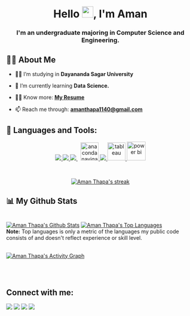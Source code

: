 <!-- <a href="#"><img width="70%" height="auto" src="https://i.ibb.co/R21z8NV/Pngtree-a-man-who-works-at-5361911.png"/></a> -->

<h1 align="center">Hello <img src="https://raw.githubusercontent.com/MartinHeinz/MartinHeinz/master/wave.gif" width="30px">, I'm Aman</h1>
<h3 align="center">I'm an undergraduate majoring in Computer Science and Engineering.</h3>


## 🙋‍♂️ About Me

- 👨‍🎓 I’m studying in **Dayananda Sagar University**

- 🌱 I’m currently learning **Data Science.**

- 👨‍💻 Know more: **[My Resume](https://drive.google.com/file/d/18C1B1wzWgHpzjCWotQCAVWkf0i3hOfho/view?usp=sharing)**

- 📫 Reach me through: **amanthapa1140@gmail.com**

<!-- - ⚡ Fun fact **I read novels and write blogs in my free time.** -->

## 🚀 Languages and Tools:

<p align="center"> 
    <a href="https://www.cprogramming.com/" target="_blank"> <img src="https://img.icons8.com/color/48/000000/c-programming.png"/> </a> 
    <a href="https://www.python.org" target="_blank"> <img src="https://img.icons8.com/color/48/000000/python.png"/> </a> 
    <a style="padding-right:8px;" href="https://www.mysql.com/" target="_blank"> <img src="https://img.icons8.com/fluent/50/000000/mysql-logo.png"/> </a>
    <a href="https://img.icons8.com/fluency/48/000000/anaconda--v2.png" target="_blank"> <img src="https://img.icons8.com/fluency/48/000000/anaconda--v2.png" alt="anaconda navigator" width="48" height="48"/> </a>  
    <a href="https://git-scm.com/" target="_blank"> <img src="https://img.icons8.com/color/48/000000/git.png"/> </a> 
    <a href="https://www.tableau.com/" target="_blank"> <img src="https://img.icons8.com/color/48/000000/tableau-software.png" alt="tableau" width="48" height="48"/> </a> 
    <a href="https://powerbi.microsoft.com/en-au/" target="_blank"> <img src="https://img.icons8.com/color/48/000000/power-bi.png" alt="power bi" width="50" height="50"/> </a>
</p>

<br/>

<p align="center">
    <a href="https://github.com/aman-thapa/github-readme-streak-stats">
        <img title="🔥 Get streak stats for your profile at git.io/streak-stats" alt="Aman Thapa's streak" src="https://github-readme-streak-stats.herokuapp.com/?user=aman-thapa&theme=black-ice&hide_border=true&stroke=0000&background=060A0CD0"/>
    </a>
</p>

## 📊 My Github Stats

  <br/>
    <a href="https://github.com/aman-thapa/github-readme-stats"><img alt="Aman Thapa's Github Stats" src="https://github-readme-stats.vercel.app/api?username=aman-thapa&show_icons=true&count_private=true&theme=react&hide_border=true&bg_color=0D1117" /></a>
  <a href="https://github.com/aman-thapa/github-readme-stats"><img alt="Aman Thapa's Top Languages" src="https://github-readme-stats.vercel.app/api/top-langs/?username=aman-thapa&langs_count=8&count_private=true&layout=compact&theme=react&hide_border=true&bg_color=0D1117" /></a>
  <br/>
  <b>Note:</b> Top languages is only a metric of the languages my public code consists of and doesn't reflect experience or skill level.


<br/>
<br/>

<a href="https://github.com/aman-thapa/github-readme-activity-graph"><img alt="Aman Thapa's Activity Graph" src="https://activity-graph.herokuapp.com/graph?username=aman-thapa&bg_color=0D1117&color=5BCDEC&line=5BCDEC&point=FFFFFF&hide_border=true" /></a>

<br/>
<br/>

## Connect with me:
<p align="left">

<a href = "https://www.linkedin.com/in/aman-thapa-6a35571a2/"><img src="https://img.icons8.com/fluent/48/000000/linkedin.png"/></a>
<a href = "https://twitter.com/aman_thapa01"><img src="https://img.icons8.com/fluent/48/000000/twitter.png"/></a>
<a href = "https://www.instagram.com/aman.t_/"><img src="https://img.icons8.com/fluent/48/000000/instagram-new.png"/></a>
<a href = "mailto: amanthapa1140@gmail.com"><img src="https://img.icons8.com/color/48/000000/gmail-new.png"/></a>

</p>

<!-- ## ❤ Views and Followers
<a href="https://github.com/Meghna-DAS/github-profile-views-counter">
    <img src="https://komarev.com/ghpvc/?username=SubhamRaoniar28">
</a>
<a href="https://github.com/SubhamRaoniar28?tab=followers"><img src="https://img.shields.io/github/followers/SubhamRaoniar28?label=Followers&style=social" alt="GitHub Badge"></a> -->

